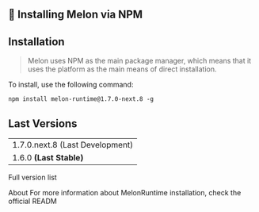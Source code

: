 ## 🎈 Installing Melon via NPM

## Installation

> Melon uses NPM as the main package manager, which means that it uses the platform as the main means of direct installation.

To install, use the following command:

```
npm install melon-runtime@1.7.0-next.8 -g
```

## Last Versions

| |
| - |
| 1.7.0.next.8 (Last Development) |
| 1.6.0 **(Last Stable)** |

Full version list


About
For more information about MelonRuntime installation, check the official READM